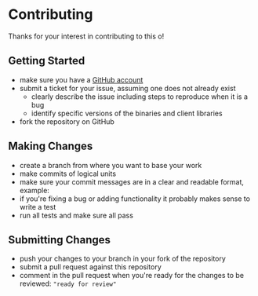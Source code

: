 # Contributing

Thanks for your interest in contributing to this o!

## Getting Started

* make sure you have a [GitHub account](https://github.com/signup/free)
* submit a ticket for your issue, assuming one does not already exist
  * clearly describe the issue including steps to reproduce when it is a bug
  * identify specific versions of the binaries and client libraries
* fork the repository on GitHub

## Making Changes

* create a branch from where you want to base your work
* make commits of logical units
* make sure your commit messages are in a clear and readable format, example:
* if you're fixing a bug or adding functionality it probably makes sense to write a test
* run all tests and make sure all pass

## Submitting Changes

* push your changes to your branch in your fork of the repository
* submit a pull request against this repository
* comment in the pull request when you're ready for the changes to be reviewed: `"ready for review"`